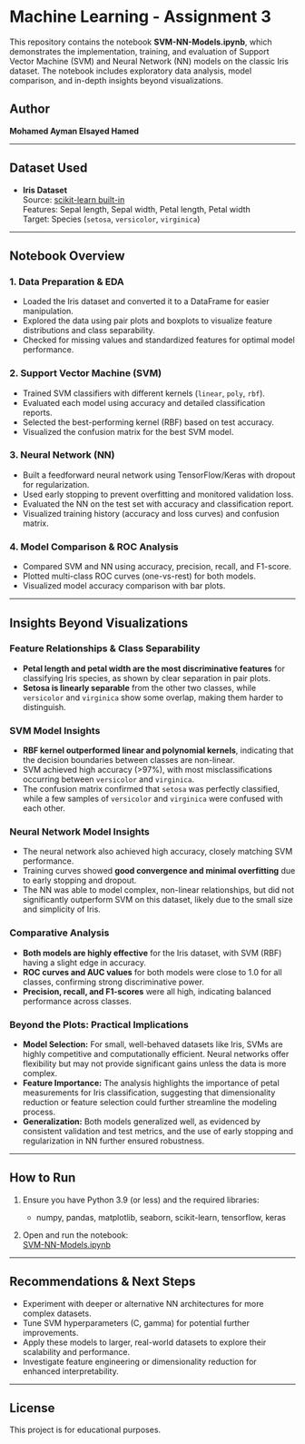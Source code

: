 # Machine Learning - Assignment 3

This repository contains the notebook **SVM-NN-Models.ipynb**, which demonstrates the implementation, training, and evaluation of Support Vector Machine (SVM) and Neural Network (NN) models on the classic Iris dataset. The notebook includes exploratory data analysis, model comparison, and in-depth insights beyond visualizations.

## Author

**Mohamed Ayman Elsayed Hamed**

---

## Dataset Used

- **Iris Dataset**  
  Source: [scikit-learn built-in](https://scikit-learn.org/stable/auto_examples/datasets/plot_iris_dataset.html)  
  Features: Sepal length, Sepal width, Petal length, Petal width  
  Target: Species (`setosa`, `versicolor`, `virginica`)

---

## Notebook Overview

### 1. Data Preparation & EDA

- Loaded the Iris dataset and converted it to a DataFrame for easier manipulation.
- Explored the data using pair plots and boxplots to visualize feature distributions and class separability.
- Checked for missing values and standardized features for optimal model performance.

### 2. Support Vector Machine (SVM)

- Trained SVM classifiers with different kernels (`linear`, `poly`, `rbf`).
- Evaluated each model using accuracy and detailed classification reports.
- Selected the best-performing kernel (RBF) based on test accuracy.
- Visualized the confusion matrix for the best SVM model.

### 3. Neural Network (NN)

- Built a feedforward neural network using TensorFlow/Keras with dropout for regularization.
- Used early stopping to prevent overfitting and monitored validation loss.
- Evaluated the NN on the test set with accuracy and classification report.
- Visualized training history (accuracy and loss curves) and confusion matrix.

### 4. Model Comparison & ROC Analysis

- Compared SVM and NN using accuracy, precision, recall, and F1-score.
- Plotted multi-class ROC curves (one-vs-rest) for both models.
- Visualized model accuracy comparison with bar plots.

---

## Insights Beyond Visualizations

### Feature Relationships & Class Separability

- **Petal length and petal width are the most discriminative features** for classifying Iris species, as shown by clear separation in pair plots.
- **Setosa is linearly separable** from the other two classes, while `versicolor` and `virginica` show some overlap, making them harder to distinguish.

### SVM Model Insights

- **RBF kernel outperformed linear and polynomial kernels**, indicating that the decision boundaries between classes are non-linear.
- SVM achieved high accuracy (>97%), with most misclassifications occurring between `versicolor` and `virginica`.
- The confusion matrix confirmed that `setosa` was perfectly classified, while a few samples of `versicolor` and `virginica` were confused with each other.

### Neural Network Model Insights

- The neural network also achieved high accuracy, closely matching SVM performance.
- Training curves showed **good convergence and minimal overfitting** due to early stopping and dropout.
- The NN was able to model complex, non-linear relationships, but did not significantly outperform SVM on this dataset, likely due to the small size and simplicity of Iris.

### Comparative Analysis

- **Both models are highly effective** for the Iris dataset, with SVM (RBF) having a slight edge in accuracy.
- **ROC curves and AUC values** for both models were close to 1.0 for all classes, confirming strong discriminative power.
- **Precision, recall, and F1-scores** were all high, indicating balanced performance across classes.

### Beyond the Plots: Practical Implications

- **Model Selection:** For small, well-behaved datasets like Iris, SVMs are highly competitive and computationally efficient. Neural networks offer flexibility but may not provide significant gains unless the data is more complex.
- **Feature Importance:** The analysis highlights the importance of petal measurements for Iris classification, suggesting that dimensionality reduction or feature selection could further streamline the modeling process.
- **Generalization:** Both models generalized well, as evidenced by consistent validation and test metrics, and the use of early stopping and regularization in NN further ensured robustness.

---

## How to Run

1. Ensure you have Python 3.9 (or less) and the required libraries:
    - numpy, pandas, matplotlib, seaborn, scikit-learn, tensorflow, keras

2. Open and run the notebook:  
    [SVM-NN-Models.ipynb](SVM-NN-Models.ipynb)

---

## Recommendations & Next Steps

- Experiment with deeper or alternative NN architectures for more complex datasets.
- Tune SVM hyperparameters (C, gamma) for potential further improvements.
- Apply these models to larger, real-world datasets to explore their scalability and performance.
- Investigate feature engineering or dimensionality reduction for enhanced interpretability.

---

## License

This project is for educational purposes.
